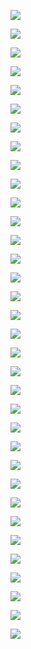 ![](images/RHS_Gluster_Test_Drive-Module_1-dblack-201610-01.png)

![](images/RHS_Gluster_Test_Drive-Module_1-dblack-201610-02.png)

![](images/RHS_Gluster_Test_Drive-Module_1-dblack-201610-03.png)

![](images/RHS_Gluster_Test_Drive-Module_1-dblack-201610-04.png)

![](images/RHS_Gluster_Test_Drive-Module_1-dblack-201610-05.png)

![](images/RHS_Gluster_Test_Drive-Module_1-dblack-201610-06.png)

![](images/RHS_Gluster_Test_Drive-Module_1-dblack-201610-07.png)

![](images/RHS_Gluster_Test_Drive-Module_1-dblack-201610-08.png)

![](images/RHS_Gluster_Test_Drive-Module_1-dblack-201610-09.png)

![](images/RHS_Gluster_Test_Drive-Module_1-dblack-201610-10.png)

![](images/RHS_Gluster_Test_Drive-Module_1-dblack-201610-11.png)

![](images/RHS_Gluster_Test_Drive-Module_1-dblack-201610-12.png)

![](images/RHS_Gluster_Test_Drive-Module_1-dblack-201610-13.png)

![](images/RHS_Gluster_Test_Drive-Module_1-dblack-201610-14.png)

![](images/RHS_Gluster_Test_Drive-Module_1-dblack-201610-15.png)

![](images/RHS_Gluster_Test_Drive-Module_1-dblack-201610-16.png)

![](images/RHS_Gluster_Test_Drive-Module_1-dblack-201610-17.png)

![](images/RHS_Gluster_Test_Drive-Module_1-dblack-201610-18.png)

![](images/RHS_Gluster_Test_Drive-Module_1-dblack-201610-19.png)

![](images/RHS_Gluster_Test_Drive-Module_1-dblack-201610-21.png)

![](images/RHS_Gluster_Test_Drive-Module_1-dblack-201610-22.png)

![](images/RHS_Gluster_Test_Drive-Module_1-dblack-201610-23.png)

![](images/RHS_Gluster_Test_Drive-Module_1-dblack-201610-24.png)

![](images/RHS_Gluster_Test_Drive-Module_1-dblack-201610-25.png)

![](images/RHS_Gluster_Test_Drive-Module_1-dblack-201610-26.png)

![](images/RHS_Gluster_Test_Drive-Module_1-dblack-201610-27.png)

![](images/RHS_Gluster_Test_Drive-Module_1-dblack-201610-28.png)

![](images/RHS_Gluster_Test_Drive-Module_1-dblack-201610-29.png)

![](images/RHS_Gluster_Test_Drive-Module_1-dblack-201610-30.png)

![](images/RHS_Gluster_Test_Drive-Module_1-dblack-201610-31.png)

![](images/RHS_Gluster_Test_Drive-Module_1-dblack-201610-32.png)

![](images/RHS_Gluster_Test_Drive-Module_1-dblack-201610-33.png)

![](images/RHS_Gluster_Test_Drive-Module_1-dblack-201610-34.png)

![](images/RHS_Gluster_Test_Drive-Module_1-dblack-201610-35.png)
